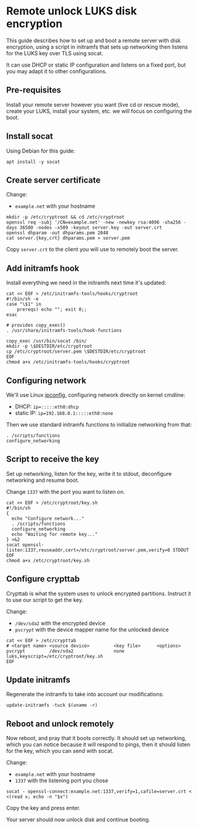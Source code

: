 # Remote unlock LUKS disk encryption

This guide describes how to set up and boot a remote server with disk
encryption, using a script in initramfs that sets up networking then listens
for the LUKS key over TLS using socat.

It can use DHCP or static IP configuration and listens on a fixed port, but you
may adapt it to other configurations.

## Pre-requisites

Install your remote server however you want (live cd or rescue mode), create
your LUKS, install your system, etc. we will focus on configuring the boot.


## Install socat

Using Debian for this guide:

```
apt install -y socat
```

## Create server certificate

Change:

 - `example.net` with your hostname

```
mkdir -p /etc/cryptroot && cd /etc/cryptroot
openssl req -subj '/CN=example.net' -new -newkey rsa:4096 -sha256 -days 36500 -nodes -x509 -keyout server.key -out server.crt
openssl dhparam -out dhparams.pem 2048
cat server.{key,crt} dhparams.pem > server.pem
```

Copy `server.crt` to the client you will use to remotely boot the server.

## Add initramfs hook

Install everything we need in the initramfs next time it's updated:

```
cat << EOF > /etc/initramfs-tools/hooks/cryptroot
#!/bin/sh -e
case "\$1" in
    prereqs) echo ""; exit 0;;
esac

# provides copy_exec()
. /usr/share/initramfs-tools/hook-functions

copy_exec /usr/bin/socat /bin/
mkdir -p \$DESTDIR/etc/cryptroot
cp /etc/cryptroot/server.pem \$DESTDIR/etc/cryptroot
EOF
chmod a+x /etc/initramfs-tools/hooks/cryptroot
```

## Configuring network

We'll use Linux [ipconfig][ipconfig], configuring network directly on kernel
cmdline:

 - DHCP: `ip=:::::eth0:dhcp`
 - static IP: `ip=192.168.0.1:::::eth0:none`

[ipconfig]: https://git.kernel.org/pub/scm/libs/klibc/klibc.git/tree/usr/kinit/ipconfig/README.ipconfig

Then we use standard initramfs functions to initialize networking from that:

```
. /scripts/functions
configure_networking
```

## Script to receive the key

Set up networking, listen for the key, write it to stdout, deconfigure
networking and resume boot.

Change `1337` with the port you want to listen on.

```
cat << EOF > /etc/cryptroot/key.sh
#!/bin/sh
{
  echo "Configure network..."
  . /scripts/functions
  configure_networking
  echo "Waiting for remote key..."
} >&2
socat openssl-listen:1337,reuseaddr,cert=/etc/cryptroot/server.pem,verify=0 STDOUT
EOF
chmod a+x /etc/cryptroot/key.sh
```

## Configure crypttab

Crypttab is what the system uses to unlock encrypted partitions.
Instruct it to use our script to get the key.

Change:

- `/dev/sda2` with the encrypted device
- `pvcrypt` with the device mapper name for the unlocked device

```
cat << EOF > /etc/crypttab
# <target name> <source device>         <key file>      <options>
pvcrypt         /dev/sda2               none            luks,keyscript=/etc/cryptroot/key.sh
EOF
```

## Update initramfs

Regenerate the initramfs to take into account our modifications:

```
update-initramfs -tuck $(uname -r)
```

## Reboot and unlock remotely

Now reboot, and pray that it boots correctly.
It should set up networking, which you can notice because it will respond to
pings, then it should listen for the key, which you can send with socat.

Change:

- `example.net` with your hostname
- `1337` with the listening port you chose

```
socat - openssl-connect:example.net:1337,verify=1,cafile=server.crt < <(read x; echo -n "$x")
```

Copy the key and press enter.

Your server should now unlock disk and continue booting.
